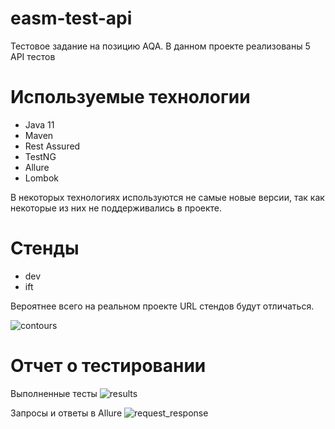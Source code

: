 # easm-test-api
Тестовое задание на позицию AQA. В данном проекте реализованы 5 API тестов

# Используемые технологии
* Java 11
* Maven 
* Rest Assured
* TestNG
* Allure
* Lombok

В некоторых технологиях используются не самые новые версии, так как некоторые из них не поддерживались в проекте.

# Стенды
* dev
* ift

Вероятнее всего на реальном проекте URL стендов будут отличаться.

![contours]("https://github.com/Eg-Krutalevich/easm-test-api/blob/master/images/conturs.jpg")

# Отчет о тестировании

Выполненные тесты
![results]("https://github.com/Eg-Krutalevich/easm-test-api/blob/master/images/report_1.jpg")

Запросы и ответы в Allure
![request_response]("https://github.com/Eg-Krutalevich/easm-test-api/blob/master/images/report_2.jpg")

